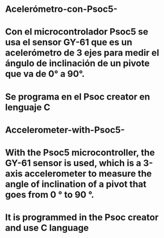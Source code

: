 # Acelerómetro-con-Psoc5-
# Con el microcontrolador Psoc5 se usa el sensor GY-61 que es un acelerómetro de 3 ejes para medir el ángulo de inclinación de un pivote que va de 0° a 90°.
# Se programa en el Psoc creator en lenguaje C

# Accelerometer-with-Psoc5-
# With the Psoc5 microcontroller, the GY-61 sensor is used, which is a 3-axis accelerometer to measure the angle of inclination of a pivot that goes from 0 ° to 90 °.
# It is programmed in the Psoc creator and use C language
